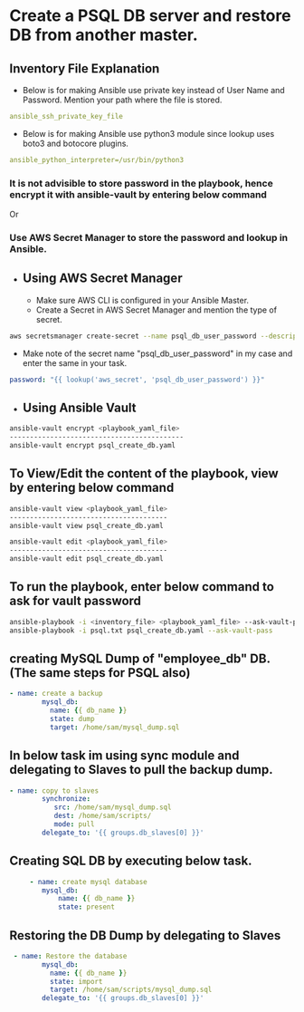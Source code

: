 # Create a PSQL DB server and restore DB from another master.

## Inventory File Explanation

* Below is for making Ansible use private key instead of User Name and Password. Mention your path where the file is stored.
```yaml
ansible_ssh_private_key_file
```
* Below is for making Ansible use python3 module since lookup uses boto3 and botocore plugins.
```yaml
ansible_python_interpreter=/usr/bin/python3
```

### It is not advisible to store password in the playbook, hence encrypt it with ansible-vault by entering below command 
Or
### Use AWS Secret Manager to store the password and lookup in Ansible.

* ## Using AWS Secret Manager
   * Make sure AWS CLI is configured in your Ansible Master.
   * Create a Secret in AWS Secret Manager and mention the type of secret.
```bash
aws secretsmanager create-secret --name psql_db_user_password --description "psql_db_user_password" --secret-string Passw0rd
```
   - Make note of the secret name "psql_db_user_password" in my case and enter the same in your task.

```yaml
password: "{{ lookup('aws_secret', 'psql_db_user_password') }}"
```


* ## Using Ansible Vault

```bash
ansible-vault encrypt <playbook_yaml_file>
-------------------------------------------
ansible-vault encrypt psql_create_db.yaml
```

## To View/Edit the content of the playbook, view by entering below command
```bash
ansible-vault view <playbook_yaml_file>
---------------------------------------
ansible-vault view psql_create_db.yaml

ansible-vault edit <playbook_yaml_file>
---------------------------------------
ansible-vault edit psql_create_db.yaml
```


## To run the playbook, enter below command to ask for vault password
```bash
ansible-playbook -i <inventory_file> <playbook_yaml_file> --ask-vault-pass
ansible-playbook -i psql.txt psql_create_db.yaml --ask-vault-pass
```

## creating MySQL Dump of "employee_db" DB. (The same steps for PSQL also)

```yaml
- name: create a backup
        mysql_db:
          name: {{ db_name }}
          state: dump
          target: /home/sam/mysql_dump.sql
```

## In below task im using sync module and delegating to Slaves to pull the backup dump.

```yaml
- name: copy to slaves
        synchronize:
           src: /home/sam/mysql_dump.sql
           dest: /home/sam/scripts/
           mode: pull
        delegate_to: '{{ groups.db_slaves[0] }}'
```

## Creating SQL DB by executing below task.

```yaml
     - name: create mysql database
        mysql_db: 
            name: {{ db_name }}
            state: present
```

## Restoring the DB Dump by delegating to Slaves
```yaml
 - name: Restore the database
        mysql_db:
          name: {{ db_name }}
          state: import
          target: /home/sam/scripts/mysql_dump.sql
        delegate_to: '{{ groups.db_slaves[0] }}'
```		